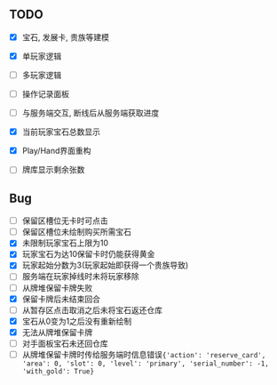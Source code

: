 ## TODO

- [X] 宝石, 发展卡, 贵族等建模
- [X] 单玩家逻辑
- [ ] 多玩家逻辑
- [ ] 操作记录面板
- [ ] 与服务端交互, 断线后从服务端获取进度
- [X] 当前玩家宝石总数显示
- [X] Play/Hand界面重构
- [ ] 牌库显示剩余张数


## Bug

- [ ] 保留区槽位无卡时可点击
- [ ] 保留区槽位未绘制购买所需宝石
- [X] 未限制玩家宝石上限为10
- [X] 玩家宝石为达10保留卡时仍能获得黄金
- [X] 玩家起始分数为3(玩家起始即获得一个贵族导致)
- [ ] 服务端在玩家掉线时未将玩家移除
- [ ] 从牌堆保留卡牌失败
- [X] 保留卡牌后未结束回合
- [ ] 从暂存区点击取消之后未将宝石返还仓库
- [X] 宝石从0变为1之后没有重新绘制
- [X] 无法从牌堆保留卡牌
- [ ] 对手面板宝石未还回仓库
- [ ] 从牌堆保留卡牌时传给服务端时信息错误`{'action': 'reserve_card', 'area': 0, 'slot': 0, 'level': 'primary', 'serial_number': -1, 'with_gold': True}`
